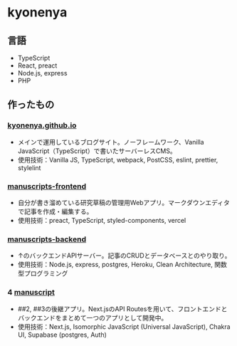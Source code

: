 # kyonenya

## 言語

- TypeScript
- React, preact
- Node.js, express
- PHP

## 作ったもの

### [kyonenya.github.io](https://github.com/kyonenya/kyonenya.github.io)

- メインで運用しているブログサイト。ノーフレームワーク、Vanilla JavaScript（TypeScript）で書いたサーバーレスCMS。
- 使用技術：Vanilla JS, TypeScript, webpack, PostCSS, eslint, prettier, stylelint

### [manuscripts-frontend](https://github.com/kyonenya/manuscripts-frontend)

- 自分が書き溜めている研究草稿の管理用Webアプリ。マークダウンエディタで記事を作成・編集する。
- 使用技術：preact, TypeScript, styled-components, vercel

### [manuscripts-backend](https://github.com/kyonenya/manuscripts-backend)

- ↑のバックエンドAPIサーバー。記事のCRUDとデータベースとのやり取り。
- 使用技術：Node.js, express, postgres, Heroku, Clean Architecture, 関数型プログラミング

### 4 [manuscript](https://github.com/kyonenya/manuscript)

- ##2, ##3の後継アプリ。Next.jsのAPI Routesを用いて、フロントエンドとバックエンドをまとめて一つのアプリとして開発中。
- 使用技術：Next.js, Isomorphic JavaScript (Universal JavaScript), Chakra UI, Supabase (postgres, Auth)
